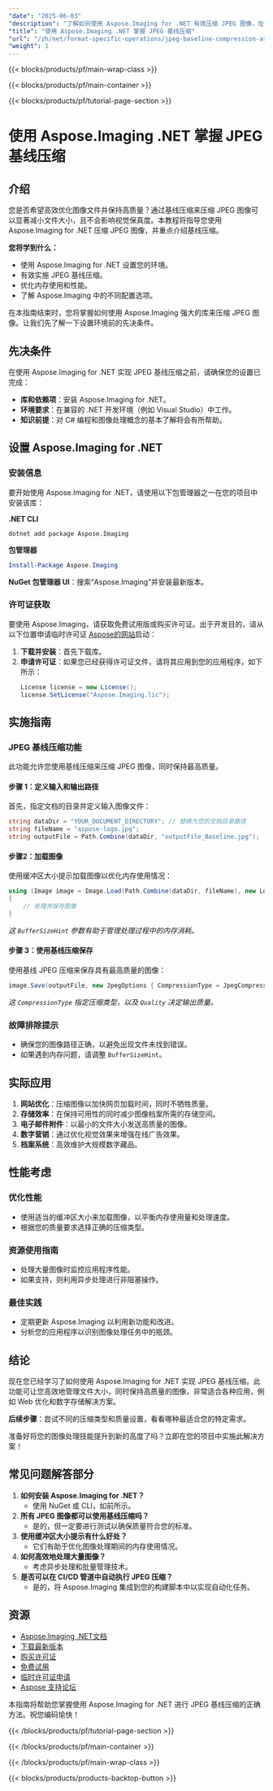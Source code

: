 ```yaml
---
"date": "2025-06-03"
"description": "了解如何使用 Aspose.Imaging for .NET 有效压缩 JPEG 图像，在保持质量的同时减小文件大小。"
"title": "使用 Aspose.Imaging .NET 掌握 JPEG 基线压缩"
"url": "/zh/net/format-specific-operations/jpeg-baseline-compression-aspose-imaging-net/"
"weight": 1
---
```


{{< blocks/products/pf/main-wrap-class >}}

{{< blocks/products/pf/main-container >}}

{{< blocks/products/pf/tutorial-page-section >}}
# 使用 Aspose.Imaging .NET 掌握 JPEG 基线压缩

## 介绍

您是否希望高效优化图像文件并保持高质量？通过基线压缩来压缩 JPEG 图像可以显著减小文件大小，且不会影响视觉保真度。本教程将指导您使用 Aspose.Imaging for .NET 压缩 JPEG 图像，并重点介绍基线压缩。

**您将学到什么：**
- 使用 Aspose.Imaging for .NET 设置您的环境。
- 有效实施 JPEG 基线压缩。
- 优化内存使用和性能。
- 了解 Aspose.Imaging 中的不同配置选项。

在本指南结束时，您将掌握如何使用 Aspose.Imaging 强大的库来压缩 JPEG 图像。让我们先了解一下设置环境前的先决条件。

## 先决条件

在使用 Aspose.Imaging for .NET 实现 JPEG 基线压缩之前，请确保您的设置已完成：
- **库和依赖项**：安装 Aspose.Imaging for .NET。
- **环境要求**：在兼容的 .NET 开发环境（例如 Visual Studio）中工作。
- **知识前提**：对 C# 编程和图像处理概念的基本了解将会有所帮助。

## 设置 Aspose.Imaging for .NET

### 安装信息

要开始使用 Aspose.Imaging for .NET，请使用以下包管理器之一在您的项目中安装该库：

**.NET CLI**
```shell
dotnet add package Aspose.Imaging
```

**包管理器**
```powershell
Install-Package Aspose.Imaging
```

**NuGet 包管理器 UI**：搜索“Aspose.Imaging”并安装最新版本。

### 许可证获取

要使用 Aspose.Imaging，请获取免费试用版或购买许可证。出于开发目的，请从以下位置申请临时许可证 [Aspose的网站](https://purchase.aspose.com/temporary-license/)启动：
1. **下载并安装**：首先下载库。
2. **申请许可证**：如果您已经获得许可证文件，请将其应用到您的应用程序，如下所示：
   ```csharp
   License license = new License();
   license.SetLicense("Aspose.Imaging.lic");
   ```

## 实施指南

### JPEG 基线压缩功能

此功能允许您使用基线压缩来压缩 JPEG 图像，同时保持最高质量。

#### 步骤 1：定义输入和输出路径

首先，指定文档的目录并定义输入图像文件：
```csharp
string dataDir = "YOUR_DOCUMENT_DIRECTORY"; // 替换为您的文档目录路径
string fileName = "aspose-logo.jpg";
string outputFile = Path.Combine(dataDir, "outputFile_Baseline.jpg");
```

#### 步骤2：加载图像

使用缓冲区大小提示加载图像以优化内存使用情况：
```csharp
using (Image image = Image.Load(Path.Combine(dataDir, fileName), new LoadOptions { BufferSizeHint = 50 }))
{
    // 处理并保存图像
}
```
*这 `BufferSizeHint` 参数有助于管理处理过程中的内存消耗。*

#### 步骤 3：使用基线压缩保存

使用基线 JPEG 压缩来保存具有最高质量的图像：
```csharp
image.Save(outputFile, new JpegOptions { CompressionType = JpegCompressionMode.Baseline, Quality = 100 });
```
*这 `CompressionType` 指定压缩类型，以及 `Quality` 决定输出质量。*

### 故障排除提示
- 确保您的图像路径正确，以避免出现文件未找到错误。
- 如果遇到内存问题，请调整 `BufferSizeHint`。

## 实际应用

1. **网站优化**：压缩图像以加快网页加载时间，同时不牺牲质量。
2. **存储效率**：在保持可用性的同时减少图像档案所需的存储空间。
3. **电子邮件附件**：以最小的文件大小发送高质量的图像。
4. **数字营销**：通过优化视觉效果来增强在线广告效果。
5. **档案系统**：高效维护大规模数字藏品。

## 性能考虑

### 优化性能
- 使用适当的缓冲区大小来加载图像，以平衡内存使用量和处理速度。
- 根据您的质量要求选择正确的压缩类型。

### 资源使用指南
- 处理大量图像时监控应用程序性能。
- 如果支持，则利用异步处理进行非阻塞操作。

### 最佳实践
- 定期更新 Aspose.Imaging 以利用新功能和改进。
- 分析您的应用程序以识别图像处理任务中的瓶颈。

## 结论

现在您已经学习了如何使用 Aspose.Imaging for .NET 实现 JPEG 基线压缩。此功能可让您高效地管理文件大小，同时保持高质量的图像，非常适合各种应用，例如 Web 优化和数字存储解决方案。

**后续步骤**：尝试不同的压缩类型和质量设置，看看哪种最适合您的特定需求。

准备好将您的图像处理技能提升到新的高度了吗？立即在您的项目中实施此解决方案！

## 常见问题解答部分

1. **如何安装 Aspose.Imaging for .NET？**
   - 使用 NuGet 或 CLI，如前所示。
2. **所有 JPEG 图像都可以使用基线压缩吗？**
   - 是的，但一定要进行测试以确保质量符合您的标准。
3. **使用缓冲区大小提示有什么好处？**
   - 它们有助于优化图像处理期间的内存使用情况。
4. **如何高效地处理大量图像？**
   - 考虑异步处理和批量管理技术。
5. **是否可以在 CI/CD 管道中自动执行 JPEG 压缩？**
   - 是的，将 Aspose.Imaging 集成到您的构建脚本中以实现自动化任务。

## 资源
- [Aspose.Imaging .NET文档](https://reference.aspose.com/imaging/net/)
- [下载最新版本](https://releases.aspose.com/imaging/net/)
- [购买许可证](https://purchase.aspose.com/buy)
- [免费试用](https://releases.aspose.com/imaging/net/)
- [临时许可证申请](https://purchase.aspose.com/temporary-license/)
- [Aspose 支持论坛](https://forum.aspose.com/c/imaging/10)

本指南将帮助您掌握使用 Aspose.Imaging for .NET 进行 JPEG 基线压缩的正确方法。祝您编码愉快！

{{< /blocks/products/pf/tutorial-page-section >}}

{{< /blocks/products/pf/main-container >}}

{{< /blocks/products/pf/main-wrap-class >}}

{{< blocks/products/products-backtop-button >}}